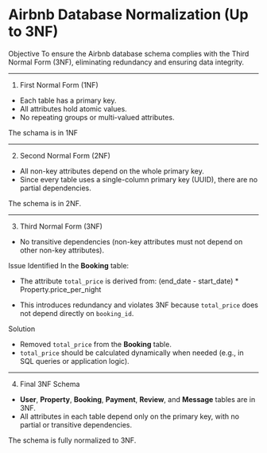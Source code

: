 # Airbnb Database Normalization (Up to 3NF)

Objective
To ensure the Airbnb database schema complies with the Third Normal Form (3NF), eliminating redundancy and ensuring data integrity.

---

1. First Normal Form (1NF)
- Each table has a primary key.
- All attributes hold atomic values.
- No repeating groups or multi-valued attributes.

The schama is in 1NF

---

2. Second Normal Form (2NF)
- All non-key attributes depend on the whole primary key.
- Since every table uses a single-column primary key (UUID), there are no partial dependencies.

The schema is in 2NF.

---

3. Third Normal Form (3NF)
- No transitive dependencies (non-key attributes must not depend on other non-key attributes).

Issue Identified
In the **Booking** table:
- The attribute `total_price` is derived from:
  (end_date - start_date) * Property.price_per_night

- This introduces redundancy and violates 3NF because `total_price` does not depend directly on `booking_id`.

Solution
- Removed `total_price` from the **Booking** table.
- `total_price` should be calculated dynamically when needed (e.g., in SQL queries or application logic).

---

4. Final 3NF Schema
- **User**, **Property**, **Booking**, **Payment**, **Review**, and **Message** tables are in 3NF.
- All attributes in each table depend only on the primary key, with no partial or transitive dependencies.

The schema is fully normalized to 3NF.
